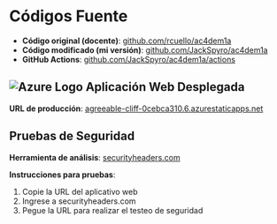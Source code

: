 # Códigos Fuente
- **Código original (docente)**: [github.com/rcuello/ac4dem1a](https://github.com/rcuello/ac4dem1a/tree/master/sistemas-distribuidos/poke-dex-lab)
- **Código modificado (mi versión)**: [github.com/JackSpyro/ac4dem1a](https://github.com/JackSpyro/ac4dem1a)
- **GitHub Actions**: [github.com/JackSpyro/ac4dem1a/actions](https://github.com/JackSpyro/ac4dem1a/actions)

## ![Azure Logo](https://azurecomcdn.azureedge.net/cvt-8632d9bb8d979834a99a5c5a2709b3a1a4a197a9b48c0c7d2f7bcc6e3654b8a8/icons/icon-48x48.png) Aplicación Web Desplegada
**URL de producción**: [agreeable-cliff-0cebca310.6.azurestaticapps.net](https://agreeable-cliff-0cebca310.6.azurestaticapps.net)

## Pruebas de Seguridad
**Herramienta de análisis**: [securityheaders.com](https://securityheaders.com/)

**Instrucciones para pruebas**:
1. Copie la URL del aplicativo web
2. Ingrese a securityheaders.com
3. Pegue la URL para realizar el testeo de seguridad
